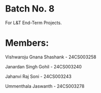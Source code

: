 # Batch No. 8
For L&amp;T End-Term Projects.

# Members:

Vishwaroju Gnana Shashank - 24CS003258

Janardan Singh Gohil - 24CS003240

Jahanvi Raj Soni - 24CS003243

Ummenthala Jaswanth - 24CS003278
